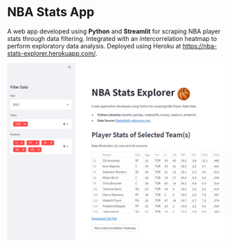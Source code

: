 # NBA Stats App

A web app developed using **Python** and **Streamlit** for scraping NBA player stats through data filtering. Integrated with an intercorrelation heatmap to perform exploratory data analysis. Deployed using Heroku at https://nba-stats-explorer.herokuapp.com/.

![](images/Thumbnail.PNG)
